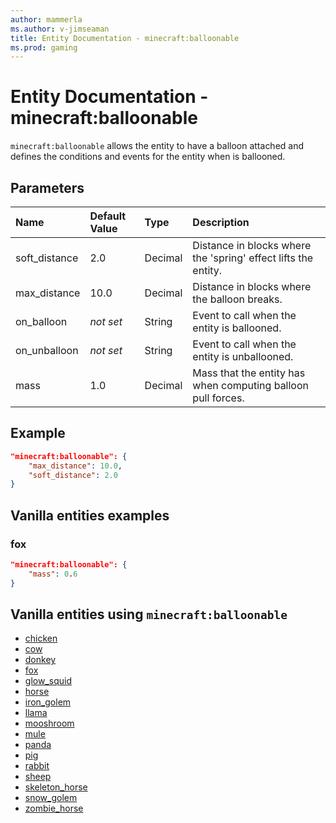 ```yaml
---
author: mammerla
ms.author: v-jimseaman
title: Entity Documentation - minecraft:balloonable
ms.prod: gaming
---
```


# Entity Documentation - minecraft:balloonable

`minecraft:balloonable` allows the entity to have a balloon attached and defines the conditions and events for the entity when is ballooned.

## Parameters

|Name |Default Value  |Type  |Description  |
|:----------|:----------|:----------|:----------|
|soft_distance| 2.0 | Decimal | Distance in blocks where the 'spring' effect lifts the entity. |
|max_distance| 10.0 | Decimal | Distance in blocks where the balloon breaks. |
|on_balloon| *not set* | String | Event to call when the entity is ballooned. |
|on_unballoon| *not set* | String | Event to call when the entity is unballooned. |
|mass| 1.0 | Decimal | Mass that the entity has when computing balloon pull forces.|


## Example

```json
"minecraft:balloonable": {
    "max_distance": 10.0,
    "soft_distance": 2.0
}
```

## Vanilla entities examples

### fox

```json
"minecraft:balloonable": {
    "mass": 0.6
}
```

## Vanilla entities using `minecraft:balloonable`

- [chicken](../../../../Source/VanillaBehaviorPack_Snippets/entities/chicken.md)
- [cow](../../../../Source/VanillaBehaviorPack_Snippets/entities/cow.md)
- [donkey](../../../../Source/VanillaBehaviorPack_Snippets/entities/donkey.md)
- [fox](../../../../Source/VanillaBehaviorPack_Snippets/entities/fox.md)
- [glow_squid](../../../../Source/VanillaBehaviorPack_Snippets/entities/glow_squid.md)
- [horse](../../../../Source/VanillaBehaviorPack_Snippets/entities/horse.md)
- [iron_golem](../../../../Source/VanillaBehaviorPack_Snippets/entities/iron_golem.md)
- [llama](../../../../Source/VanillaBehaviorPack_Snippets/entities/llama.md)
- [mooshroom](../../../../Source/VanillaBehaviorPack_Snippets/entities/mooshroom.md)
- [mule](../../../../Source/VanillaBehaviorPack_Snippets/entities/mule.md)
- [panda](../../../../Source/VanillaBehaviorPack_Snippets/entities/panda.md)
- [pig](../../../../Source/VanillaBehaviorPack_Snippets/entities/pig.md)
- [rabbit](../../../../Source/VanillaBehaviorPack_Snippets/entities/rabbit.md)
- [sheep](../../../../Source/VanillaBehaviorPack_Snippets/entities/sheep.md)
- [skeleton_horse](../../../../Source/VanillaBehaviorPack_Snippets/entities/skeleton_horse.md)
- [snow_golem](../../../../Source/VanillaBehaviorPack_Snippets/entities/snow_golem.md)
- [zombie_horse](../../../../Source/VanillaBehaviorPack_Snippets/entities/zombie_horse.md)


